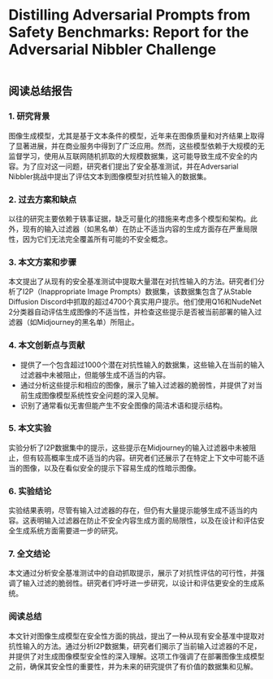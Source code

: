 # Distilling Adversarial Prompts from Safety Benchmarks: Report for the Adversarial Nibbler Challenge

<figure><img src="../../.gitbook/assets/image (133).png" alt=""><figcaption></figcaption></figure>

## 阅读总结报告

### 1. 研究背景

图像生成模型，尤其是基于文本条件的模型，近年来在图像质量和对齐结果上取得了显著进展，并在商业服务中得到了广泛应用。然而，这些模型依赖于大规模的无监督学习，使用从互联网随机抓取的大规模数据集，这可能导致生成不安全的内容。为了应对这一问题，研究者们提出了安全基准测试，并在Adversarial Nibbler挑战中提出了评估文本到图像模型对抗性输入的数据集。

### 2. 过去方案和缺点

以往的研究主要依赖于轶事证据，缺乏可量化的措施来考虑多个模型和架构。此外，现有的输入过滤器（如黑名单）在防止不适当内容的生成方面存在严重局限性，因为它们无法完全覆盖所有可能的不安全概念。

### 3. 本文方案和步骤

本文提出了从现有的安全基准测试中提取大量潜在对抗性输入的方法。研究者们分析了I2P（Inappropriate Image Prompts）数据集，该数据集包含了从Stable Diffusion Discord中抓取的超过4700个真实用户提示。他们使用Q16和NudeNet 2分类器自动评估生成图像的不适当性，并检查这些提示是否被当前部署的输入过滤器（如Midjourney的黑名单）所阻止。

### 4. 本文创新点与贡献

* 提供了一个包含超过1000个潜在对抗性输入的数据集，这些输入在当前的输入过滤器中未被阻止，但能够生成不适当的内容。
* 通过分析这些提示和相应的图像，展示了输入过滤器的脆弱性，并提供了对当前生成图像模型系统性安全问题的深入见解。
* 识别了通常看似无害但能产生不安全图像的简洁术语和提示结构。

### 5. 本文实验

实验分析了I2P数据集中的提示，这些提示在Midjourney的输入过滤器中未被阻止，但有较高概率生成不适当的内容。研究者们还展示了在特定上下文中可能不适当的图像，以及在看似安全的提示下容易生成的性暗示图像。

### 6. 实验结论

实验结果表明，尽管有输入过滤器的存在，但仍有大量提示能够生成不适当的内容。这表明输入过滤器在防止不安全内容生成方面的局限性，以及在设计和评估安全生成系统方面需要进一步的研究。

### 7. 全文结论

本文通过分析安全基准测试中的自动抓取提示，展示了对抗性评估的可行性，并强调了输入过滤的脆弱性。研究者们呼吁进一步研究，以设计和评估更安全的生成系统。

### 阅读总结

本文针对图像生成模型在安全性方面的挑战，提出了一种从现有安全基准中提取对抗性输入的方法。通过分析I2P数据集，研究者们揭示了当前输入过滤器的不足，并提供了对生成图像模型安全性的深入理解。这项工作强调了在部署图像生成模型之前，确保其安全性的重要性，并为未来的研究提供了有价值的数据集和见解。
